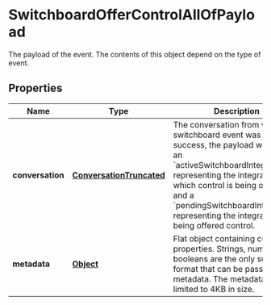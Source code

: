 

# SwitchboardOfferControlAllOfPayload

The payload of the event. The contents of this object depend on the type of event.
## Properties

Name | Type | Description | Notes
------------ | ------------- | ------------- | -------------
**conversation** | [**ConversationTruncated**](ConversationTruncated.md) | The conversation from which the switchboard event was fired. On success, the payload will include an &#x60;activeSwitchboardIntegration&#x60;, representing the integration from which control is being offered, and a &#x60;pendingSwitchboardIntegration&#x60;, representing the integration being offered control. |  [optional]
**metadata** | [**Object**](.md) | Flat object containing custom properties. Strings, numbers and booleans  are the only supported format that can be passed to metadata. The metadata is limited to 4KB in size.  |  [optional]



